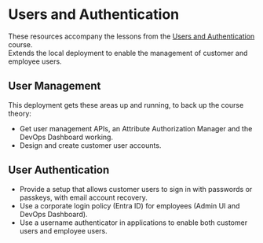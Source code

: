# Users and Authentication

These resources accompany the lessons from the [Users and Authentication](https://curity.io/training/users-and-authentication) course.\
Extends the local deployment to enable the management of customer and employee users.

## User Management

This deployment gets these areas up and running, to back up the course theory:

- Get user management APIs, an Attribute Authorization Manager and the DevOps Dashboard working.
- Design and create customer user accounts.

## User Authentication

- Provide a setup that allows customer users to sign in with passwords or passkeys, with email account recovery.
- Use a corporate login policy (Entra ID) for employees (Admin UI and DevOps Dashboard).
- Use a username authenticator in applications to enable both customer users and employee users.
